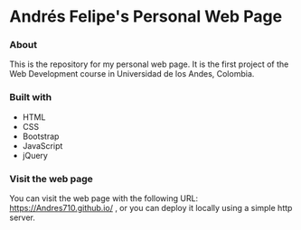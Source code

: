 # Andrés Felipe's Personal Web Page

### About

This is the repository for my personal web page. It is the first project of the Web Development course in Universidad de los Andes, Colombia. 

### Built with

* HTML
* CSS
* Bootstrap
* JavaScript
* jQuery

### Visit the web page

You can visit the web page with the following URL: https://Andres710.github.io/ , or you can deploy it locally using a simple http server.
